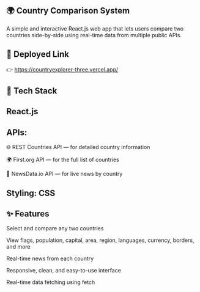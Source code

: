 ## 🌍 Country Comparison System
A simple and interactive React.js web app that lets users compare two countries side-by-side using real-time data from multiple public APIs.

## 🔗 Deployed Link
👉 https://countryexplorer-three.vercel.app/

## 🔧 Tech Stack
##  React.js

## APIs:

🌐 REST Countries API — for detailed country information

🌍 First.org API — for the full list of countries

📰 NewsData.io API — for live news by country

## Styling: CSS

## ✨ Features
Select and compare any two countries

View flags, population, capital, area, region, languages, currency, borders, and more

Real-time news from each country

Responsive, clean, and easy-to-use interface

Real-time data fetching using fetch

